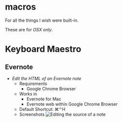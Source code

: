 macros
======

For all the things I wish were built-in.

These are for *OSX only*.


Keyboard Maestro
================

Evernote
--------

- *Edit the HTML of an Evernote note*
    - Requirements
        - Google Chrome Browser
    - Works in
        - Evernote for Mac
        - Evernote web within Google Chrome Browser 
    - Default Shortcut: ⌘⌃H
    - Screenshots
        ![Editing the source of a note](https://dl.dropboxusercontent.com/u/3015062/Github/smj10j/macros/EditEvernoteAsHtml.png "Editing a note")